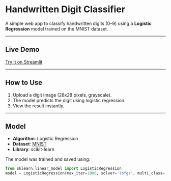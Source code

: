 # Handwritten Digit Classifier

A simple web app to classify handwritten digits (0–9) using a **Logistic Regression** model trained on the MNIST dataset.

---

##  Live Demo

 [Try it on Streamlit](https://digitrecognizer-jbww33edkocn9f4rdcaovw.streamlit.app/)

---

##  How to Use

1. Upload a digit image (28x28 pixels, grayscale).
2. The model predicts the digit using logistic regression.
3. View the result instantly.

---

##  Model

- **Algorithm**: Logistic Regression
- **Dataset**: [MNIST](http://yann.lecun.com/exdb/mnist/)
- **Library**: scikit-learn

The model was trained and saved using:

```python
from sklearn.linear_model import LogisticRegression
model = LogisticRegression(max_iter=1000, solver='lbfgs', multi_class='multinomial')
